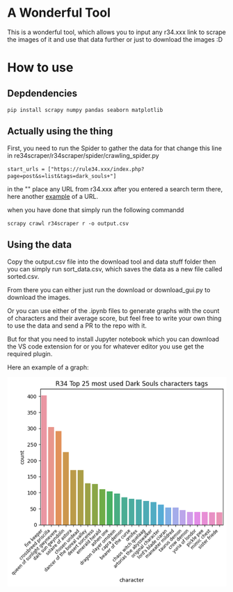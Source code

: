 # A Wonderful Tool

This is a wonderful tool, which allows you to input any r34.xxx link to scrape the images of it and use that data further or just to download the images :D

# How to use

## Depdendencies
```
pip install scrapy numpy pandas seaborn matplotlib
```
## Actually using the thing

First, you need to run the Spider to gather the data for that change this line in re34scraper/r34scraper/spider/crawling_spider.py
```
start_urls = ["https://rule34.xxx/index.php?page=post&s=list&tags=dark_souls+"]
```
in the "" place any URL from r34.xxx after you entered a search term there, here another [example](https://rule34.xxx/index.php?page=post&s=list&tags=elden_ring+)  of a URL.

when you have done that simply run the following commandd
```
scrapy crawl r34scraper r -o output.csv 
```

## Using the data

Copy the output.csv file into the download tool and data stuff folder then you can simply run sort_data.csv, which saves the data as a new file called sorted.csv.

From there you can either just run the download or download_gui.py to download the images.

Or you can use either of the .ipynb files to generate graphs with the count of characters and their average score, but feel free to write your own thing to use the data and send a PR to the repo with it.

But for that you need to install Jupyter notebook which you can download the VS code extension for or you for whatever editor you use get the required plugin.

Here an example of a graph:

![graph](example.png)
